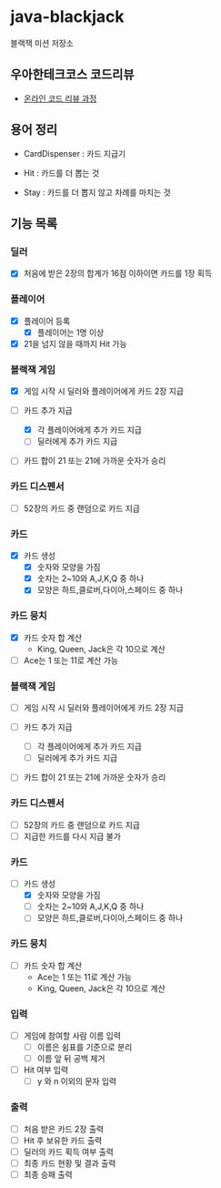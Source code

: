 # java-blackjack

블랙잭 미션 저장소

## 우아한테크코스 코드리뷰

- [온라인 코드 리뷰 과정](https://github.com/woowacourse/woowacourse-docs/blob/master/maincourse/README.md)

## 용어 정리

- CardDispenser : 카드 지급기

- Hit : 카드를 더 뽑는 것
- Stay : 카드를 더 뽑지 않고 차례를 마치는 것

## 기능 목록

### 딜러

- [x] 처음에 받은 2장의 합계가 16점 이하이면 카드를 1장 획득

### 플레이어

- [x] 플레이어 등록
    - [x] 플레이어는 1명 이상
- [x] 21을 넘지 않을 때까지 Hit 가능

### 블랙잭 게임

- [x] 게임 시작 시 딜러와 플레이어에게 카드 2장 지급

- [ ] 카드 추가 지급
    - [x] 각 플레이어에게 추가 카드 지급
    - [ ] 딜러에게 추가 카드 지급

- [ ] 카드 합이 21 또는 21에 가까운 숫자가 승리

### 카드 디스펜서

- [ ] 52장의 카드 중 랜덤으로 카드 지급

### 카드

- [x] 카드 생성
    - [x] 숫자와 모양을 가짐
    - [x] 숫자는 2~10와 A,J,K,Q 중 하나
    - [x] 모양은 하트,클로버,다이아,스페이드 중 하나

### 카드 뭉치

- [x] 카드 숫자 합 계산
    - King, Queen, Jack은 각 10으로 계산
- [ ] Ace는 1 또는 11로 계산 가능

### 블랙잭 게임

- [ ] 게임 시작 시 딜러와 플레이어에게 카드 2장 지급

- [ ] 카드 추가 지급
    - [ ] 각 플레이어에게 추가 카드 지급
    - [ ] 딜러에게 추가 카드 지급

- [ ] 카드 합이 21 또는 21에 가까운 숫자가 승리

### 카드 디스펜서

- [ ] 52장의 카드 중 랜덤으로 카드 지급
- [ ] 지급한 카드를 다시 지급 불가

### 카드

- [ ] 카드 생성
    - [x] 숫자와 모양을 가짐
    - [ ] 숫자는 2~10와 A,J,K,Q 중 하나
    - [ ] 모양은 하트,클로버,다이아,스페이드 중 하나

### 카드 뭉치

- [ ] 카드 숫자 합 계산
    - Ace는 1 또는 11로 계산 가능
    - King, Queen, Jack은 각 10으로 계산

### 입력

- [ ] 게임에 참여할 사람 이름 입력
    - [ ] 이름은 쉼표를 기준으로 분리
    - [ ] 이름 앞 뒤 공백 제거

- [ ] Hit 여부 입력
    - [ ] y 와 n 이외의 문자 입력

### 출력

- [ ] 처음 받은 카드 2장 출력
- [ ] Hit 후 보유한 카드 출력
- [ ] 딜러의 카드 획득 여부 출력
- [ ] 최종 카드 현황 및 결과 출력
- [ ] 최종 승패 출력
